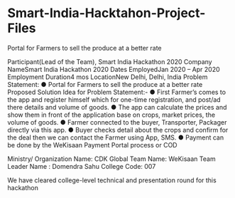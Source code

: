# Smart-India-Hacktahon-Project-Files
Portal for Farmers to sell the produce at a better rate

Participant(Lead of the Team), Smart India Hackathon 2020
Company NameSmart India Hackathon 2020
Dates EmployedJan 2020 – Apr 2020
Employment Duration4 mos
LocationNew Delhi, Delhi, India
Problem Statement:
● Portal for Farmers to sell the produce at a better rate
Proposed Solution Idea for Problem Statement:-
● First Farmer’s comes to the app and register himself which for one-time registration, and post/ad there details and volume of goods.
● The app can calculate the prices and show them in front of the application base on crops, market prices, the volume of goods.
● Farmer connected to the buyer, Transporter, Packager directly via this app.
● Buyer checks detail about the crops and confirm for the deal then we can contact the Farmer using App, SMS.
● Payment can be done by the WeKisaan Payment Portal process or COD

Ministry/ Organization Name: CDK Global
Team Name: WeKisaan
Team Leader Name : Domendra Sahu
College Code: 007

We have cleared college-level technical and presentation round for this hackathon
